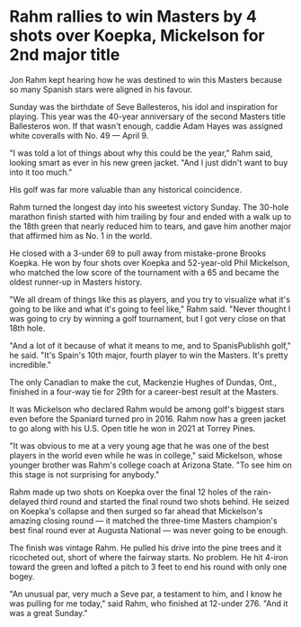 # Rahm rallies to win Masters by 4 shots over Koepka, Mickelson for 2nd major title

Jon Rahm kept hearing how he was destined to win this Masters because so many Spanish stars were aligned in his favour.

Sunday was the birthdate of Seve Ballesteros, his idol and inspiration for playing. This year was the 40-year anniversary of the second Masters title Ballesteros won. If that wasn't enough, caddie Adam Hayes was assigned white coveralls with No. 49 — April 9.

"I was told a lot of things about why this could be the year," Rahm said, looking smart as ever in his new green jacket. "And I just didn't want to buy into it too much."

His golf was far more valuable than any historical coincidence.

Rahm turned the longest day into his sweetest victory Sunday. The 30-hole marathon finish started with him trailing by four and ended with a walk up to the 18th green that nearly reduced him to tears, and gave him another major that affirmed him as No. 1 in the world.

He closed with a 3-under 69 to pull away from mistake-prone Brooks Koepka. He won by four shots over Koepka and 52-year-old Phil Mickelson, who matched the low score of the tournament with a 65 and became the oldest runner-up in Masters history.

"We all dream of things like this as players, and you try to visualize what it's going to be like and what it's going to feel like," Rahm said. "Never thought I was going to cry by winning a golf tournament, but I got very close on that 18th hole.

"And a lot of it because of what it means to me, and to SpanisPublishh golf," he said. "It's Spain's 10th major, fourth player to win the Masters. It's pretty incredible."

The only Canadian to make the cut, Mackenzie Hughes of Dundas, Ont., finished in a four-way tie for 29th for a career-best result at the Masters.

It was Mickelson who declared Rahm would be among golf's biggest stars even before the Spaniard turned pro in 2016. Rahm now has a green jacket to go along with his U.S. Open title he won in 2021 at Torrey Pines.

"It was obvious to me at a very young age that he was one of the best players in the world even while he was in college," said Mickelson, whose younger brother was Rahm's college coach at Arizona State. "To see him on this stage is not surprising for anybody."

Rahm made up two shots on Koepka over the final 12 holes of the rain-delayed third round and started the final round two shots behind. He seized on Koepka's collapse and then surged so far ahead that Mickelson's amazing closing round — it matched the three-time Masters champion's best final round ever at Augusta National — was never going to be enough.

The finish was vintage Rahm. He pulled his drive into the pine trees and it ricocheted out, short of where the fairway starts. No problem. He hit 4-iron toward the green and lofted a pitch to 3 feet to end his round with only one bogey.

"An unusual par, very much a Seve par, a testament to him, and I know he was pulling for me today," said Rahm, who finished at 12-under 276. "And it was a great Sunday."